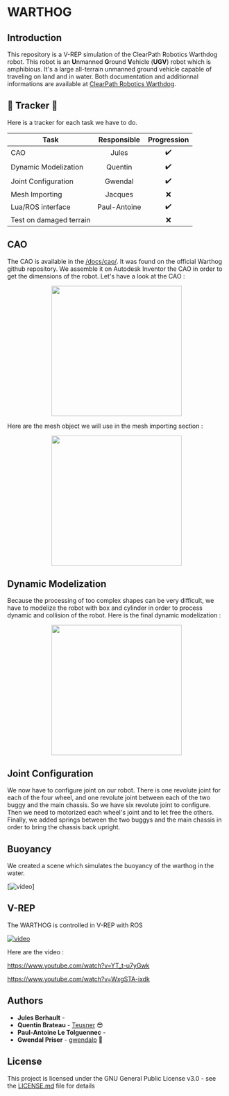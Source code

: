 # WARTHOG

## Introduction

This repository is a V-REP simulation of the ClearPath Robotics Warthdog robot. This robot is an **U**nmanned **G**round **V**ehicle (**UGV**)  robot which is amphibious. It's a large all-terrain unmanned ground vehicle capable of traveling on land and in water. Both documentation and additionnal informations are available at [ClearPath Robotics Warthdog](https://clearpathrobotics.com/warthog-unmanned-ground-vehicle-robot/).

## :barber: Tracker :barber:
Here is a tracker for each task we have to do.

| Task                   |Responsible | Progression      |
| -----------------------|:----------:|:----------------:|
| CAO                    |Jules       |:heavy_check_mark:|
| Dynamic Modelization   |Quentin     |:heavy_check_mark:|
| Joint Configuration    |Gwendal     |:heavy_check_mark:|
| Mesh Importing         |Jacques     |:x:               |
| Lua/ROS interface      |Paul-Antoine|:heavy_check_mark:|              |
| Test on damaged terrain|            |:x:               |


## CAO

The CAO is available in the [/docs/cao/](https://github.com/gwendalp/WARTHOG/tree/master/docs/cao). It was found on the official Warthog github repository. We assemble it on Autodesk Inventor the CAO in order to get the dimensions of the robot. Let's have a look at the CAO :

<p align="center">
    <img src="https://raw.githubusercontent.com/gwendalp/WARTHOG/master/docs/images/cao.png" width="300">
</p>

Here are the mesh object we will use in the mesh importing section :

<p align="center">
    <img src="https://raw.githubusercontent.com/gwendalp/WARTHOG/master/docs/images/mesh.png" width="300">
</p>

## Dynamic Modelization

Because the processing of too complex shapes can be very difficult, we have to modelize the robot with box and cylinder in order to process dynamic and collision of the robot. Here is the final dynamic modelization :

<p align="center">
    <img src="https://raw.githubusercontent.com/gwendalp/WARTHOG/master/docs/images/dynamic_modelization.png" width="300">
</p>

## Joint Configuration

We now have to configure joint on our robot. There is one revolute joint for each of the four wheel, and one revolute joint between each of the two buggy and the main chassis. So we have six revolute joint to configure. Then we need to motorized each wheel's joint and to let free the others. Finally, we added springs between the two buggys and the main chassis in order to bring the chassis back upright. 


## Buoyancy

We created a scene which simulates the buoyancy of the warthog in the water. 

[![video](https://github.com/gwendalp/WARTHOG/blob/master/docs/images/buoyancy.gif)]

## V-REP 

The WARTHOG is controlled in V-REP with ROS


[![video](https://github.com/gwendalp/WARTHOG/blob/master/docs/images/warthog.gif)](https://youtu.be/YT_t-u7yGwk "video")

Here are the video :

https://www.youtube.com/watch?v=YT_t-u7yGwk

https://www.youtube.com/watch?v=WxgSTA-ixdk

## Authors

* **Jules Berhault** - 
* **Quentin Brateau** -  [Teusner](https://github.com/Teusner) :sunglasses:
* **Paul-Antoine Le Tolguennec** - 
* **Gwendal Priser** - [gwendalp](https://github.com/gwendalp) :ocean:

## License

This project is licensed under the GNU General Public License v3.0 - see the [LICENSE.md](LICENSE.md) file for details


